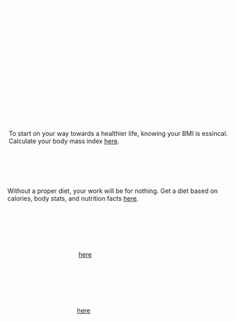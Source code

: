 <meta http-equiv="Content-Security-Policy" content="upgrade-insecure-requests">
<script src="{{ '/assets/js/scroll.js' | relative_url }}"></script>
  <div class="row2">
    <div class="column">
      <h1 style="color: white;">Dolphin Fitness</h1>
      <p style="color: white;">An all in one site to help manage your health. We noticed, on our own health journeys, the multiple online tools available to start becoming more healthy. Our mission here is to create an easy way for any to start their fitness journey.</p>
    </div>
  </div>

<div style="padding: 20px;"></div>
  <div class="contain">
      <div class="block">
          <h1 style="color: white; padding: 7px;">BMI</h1>
          <p style="padding: 3px"> To start on your way towards a healthier life, knowing your BMI is essincal. Calculate your body mass index <a href="https://jakewarren2414.github.io/dolphins2/bmi#calc"><u>here</u></a>.</p>
      </div>
      <div class="block">
          <h1 style="color: white;">Nutrition</h1>
          <p style="">Without a proper diet, your work will be for nothing. Get a diet based on calories, body stats, and nutrition facts <a href="https://jakewarren2414.github.io/dolphins2/food#foodtitle"><u>here</u></a>.</p>
      </div>
    </div>
      <div class="block">
          <h1 style="color: white;">Sport Quiz</h1>
          <p style="color: white;"> Sometimes becoming intrested in working out comes from a sport. Find the perfect workout for you <a href="https://jakewarren2414.github.io/dolphins2/sportsquiz"><u>here</u></a>.</p>
      </div>
      <div class="block">
          <h1 style="color: white;">Calendar</h1>
          <p style="color: white;">Tracking your workouts and staying accountable is hard. Commit to your workout through a plan <a href="https://jakewarren2414.github.io/dolphins2/calender"><u>here</u></a>.</p>
    </div>